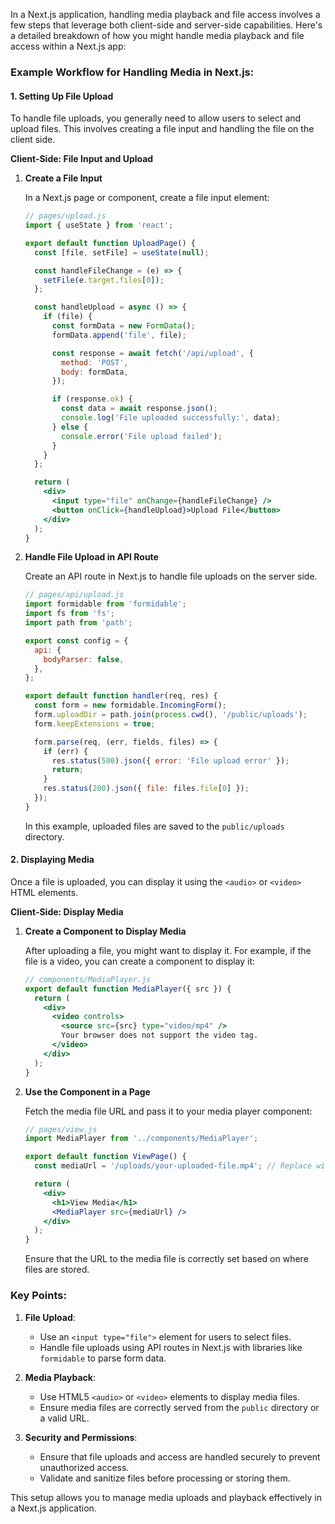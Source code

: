 In a Next.js application, handling media playback and file access involves a few steps that leverage both client-side and server-side capabilities. Here's a detailed breakdown of how you might handle media playback and file access within a Next.js app:

### Example Workflow for Handling Media in Next.js:

#### 1. **Setting Up File Upload**

To handle file uploads, you generally need to allow users to select and upload files. This involves creating a file input and handling the file on the client side.

**Client-Side: File Input and Upload**

1. **Create a File Input**

   In a Next.js page or component, create a file input element:

   ```jsx
   // pages/upload.js
   import { useState } from 'react';

   export default function UploadPage() {
     const [file, setFile] = useState(null);

     const handleFileChange = (e) => {
       setFile(e.target.files[0]);
     };

     const handleUpload = async () => {
       if (file) {
         const formData = new FormData();
         formData.append('file', file);

         const response = await fetch('/api/upload', {
           method: 'POST',
           body: formData,
         });

         if (response.ok) {
           const data = await response.json();
           console.log('File uploaded successfully:', data);
         } else {
           console.error('File upload failed');
         }
       }
     };

     return (
       <div>
         <input type="file" onChange={handleFileChange} />
         <button onClick={handleUpload}>Upload File</button>
       </div>
     );
   }
   ```

2. **Handle File Upload in API Route**

   Create an API route in Next.js to handle file uploads on the server side.

   ```jsx
   // pages/api/upload.js
   import formidable from 'formidable';
   import fs from 'fs';
   import path from 'path';

   export const config = {
     api: {
       bodyParser: false,
     },
   };

   export default function handler(req, res) {
     const form = new formidable.IncomingForm();
     form.uploadDir = path.join(process.cwd(), '/public/uploads');
     form.keepExtensions = true;

     form.parse(req, (err, fields, files) => {
       if (err) {
         res.status(500).json({ error: 'File upload error' });
         return;
       }
       res.status(200).json({ file: files.file[0] });
     });
   }
   ```

   In this example, uploaded files are saved to the `public/uploads` directory.

#### 2. **Displaying Media**

Once a file is uploaded, you can display it using the `<audio>` or `<video>` HTML elements. 

**Client-Side: Display Media**

1. **Create a Component to Display Media**

   After uploading a file, you might want to display it. For example, if the file is a video, you can create a component to display it:

   ```jsx
   // components/MediaPlayer.js
   export default function MediaPlayer({ src }) {
     return (
       <div>
         <video controls>
           <source src={src} type="video/mp4" />
           Your browser does not support the video tag.
         </video>
       </div>
     );
   }
   ```

2. **Use the Component in a Page**

   Fetch the media file URL and pass it to your media player component:

   ```jsx
   // pages/view.js
   import MediaPlayer from '../components/MediaPlayer';

   export default function ViewPage() {
     const mediaUrl = '/uploads/your-uploaded-file.mp4'; // Replace with the actual file URL

     return (
       <div>
         <h1>View Media</h1>
         <MediaPlayer src={mediaUrl} />
       </div>
     );
   }
   ```

   Ensure that the URL to the media file is correctly set based on where files are stored.

### Key Points:

1. **File Upload**:
   - Use an `<input type="file">` element for users to select files.
   - Handle file uploads using API routes in Next.js with libraries like `formidable` to parse form data.

2. **Media Playback**:
   - Use HTML5 `<audio>` or `<video>` elements to display media files.
   - Ensure media files are correctly served from the `public` directory or a valid URL.

3. **Security and Permissions**:
   - Ensure that file uploads and access are handled securely to prevent unauthorized access.
   - Validate and sanitize files before processing or storing them.

This setup allows you to manage media uploads and playback effectively in a Next.js application.